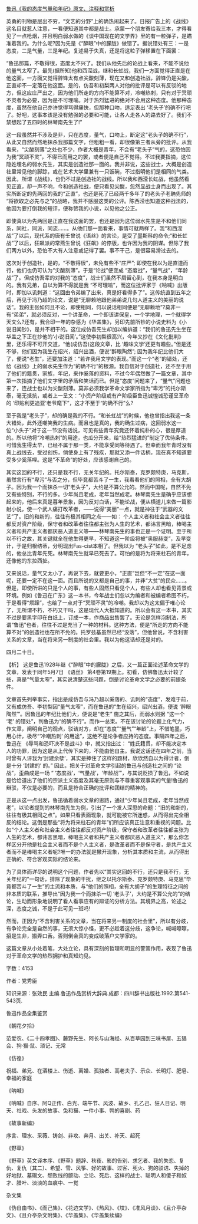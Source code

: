 [鲁迅《我的态度气量和年纪》原文、注释和赏析](https://www.vrrw.net/wx/9594.html)

英勇的刊物是层出不穷，“文艺的分野”上的确热闹起来了。日报广告上的《战线》这名目就惹人注意，一看便知道其中都是战士。承蒙一个朋友寄给我三本，才得看见了一点枪烟，并且明白弱水做的《谈中国现在的文学界》里的有一粒弹子，是瞄准着我的。为什么呢?因为先是《“醉眼”中的朦胧》做错了。据说错处有三：一是态度，二是气量，三是年纪。复述易于失真，还是将这粒子弹移置在下面罢：

“鲁迅那篇，不敬得很，态度太不兴了。我们从他先后的论战上看来，不能不说他的量气太窄了。最先(据所知)他和西滢战，继和长虹战，我们一方面觉得正直是在他这面，一方面又觉得辞锋太有点尖酸刻薄，现在又和创造社战，辞锋仍是尖酸，正直却不一定落在他这面。是的，仿吾和初梨两人对他的批评是可以有反驳的地方，但这应庄严出之，因为他们所走的方向不能算不对，冷嘲热刺，只有对于冥顽不灵者为必要，因为是不可理喻。对于热烈猛进的绝对不合用这种态度。他那种态度，虽然在他自己亦许觉得骂得痛快，但那种口吻，适足表出 ‘老头子’的确不行吧了。好吧，这事本该是没有勉强的必要和可能，让各人走各人的路去好了。我们不禁想起了五四时的林琴南先生了!”

这一段虽然并不涉及是非，只在态度，量气，口吻上，断定这“老头子的确不行”，从此又自然而然地抹杀我那篇文字，但粗粗一看，却很像第三者从旁的批评。从我看来，“尖酸刻薄”之处也不少，作者大概是青年，不会有“老头子”气的，这恐怕因为我“冥顽不灵”，不得已而用之的罢，或者便是自己不觉得。不过我要指摘，这位隐姓埋名的弱水先生，其实是创造社那一面的。我并非说，这些战士，大概是创造社里常见他的脚踪，或在艺术大学里兼有一只饭碗，不过指明他们是相同的气类。因此，所谓《战线》，也仍不过是创造社的战线。所以我和西滢长虹战，他虽然看见正直，却一声不响，今和创造社战，便只看见尖酸，忽然显战士身而出现了。其实所断定的先两回的我的“正直”，也还是死了已经两千多年了的老头子老聃先师的 “将欲取之必先与之”的战略，我并不感服这类的公评。陈西滢也知道这种战法的，他因为要打倒我的短评，便称赞我的小说，以见他之公正。

即使真以为先两回是正直在我这面的罢，也还是因为这位弱水先生是不和他们同系，同社，同派，同流……。从他们那一面看来，事情可就两样了。我“和西滢战”了以后，现代系的唐有壬曾说《语丝》的言论，是受了墨斯科的命令;“和长虹战”了以后，狂飙派的常燕生曾说《狂飙》的停版，也许因为我的阴谋。但除了我们两方以外，恐怕不大有人注意或记得了罢。事不干己，是很容易滑过去的。

这次对于创造社，是的，“不敬得很”，未免有些不“庄严”; 即使在我以为是直道而行，他们也仍可认为“尖酸刻薄”。于是“论战”便变成 “态度战”，“量气战”，“年龄战”了。但成仿吾辈的对我的“态度”，战士们虽然不屑留心到，在我本身是明白的。我有兄弟，自以为算不得就是我 “不可理喻”，而这位批评家于《呐喊》出版时，即加以讥刺道：“这回由令弟编了出来，真是好看得多了”。这传统直到五年之后，再见于冯乃超的论文，说是“无聊赖地跟他弟弟说几句人道主义的美丽的说话”。我的主张如何且不论，即使相同，何以说话相同便是“无聊赖地”?莫非一有“弟弟”，就必须反对，一个讲革命，一个即该讲保皇，一个学地理，一个就得学天文么?还有，我合印一年的杂感为《华盖集》，另印先前所钞的小说史料为《小说旧闻钞》，是并不相干的。这位成仿吾先生却加以编排道：“我们的鲁迅先生坐在华盖之下正在抄他的‘小说旧闻’。”这使李初梨很高兴，今年又抄在《文化批判》里，还乐得不可开交道，“他(成仿吾)这段文章，比 ‘趣味文学’还更有趣些。”但是还不够，他们因为我生在绍兴，绍兴出酒，便说“醉眼陶然”; 因为我年纪比他们大了，便说“老生”，还要加注道：“若许我用文学的表现。”而这一个“老”的错处，还给《战线》上的弱水先生作为“的确不行”的根源。我自信对于创造社，还不至于用了他们的籍贯，家族，年纪，来作奚落的资料，不过今年偶然做了一篇文章，其中第一次指摘了他们文字里的矛盾和笑话而已。但是“态度”问题来了，“量气”问题也来了，连战士也以为尖酸刻薄。莫非必须我学革命文学家所指为“卑污”的托尔斯泰，毫无抵抗，或者上一呈文：“小资产阶级或有产阶级臣鲁迅诚惶诚恐谨呈革命的 ‘印贴利更追亚’老爷麾下”，这才不至于“的确不行”么?

至于我是“老头子”，却的确是我的不行。“和长虹战”的时候，他也曾指出我这一条大错处，此外还嘲笑我的生病。而且也是真的，我的确生过病，这回弱水这一位“小头子”对于这一节没有话说，可见有些青年究竟还怀着纯朴的心，很是厚道的。所以他将“冷嘲热刺”的用途，也瓜分开来，给“热烈猛进的”制定了优待条件。可惜我生得太早，已经不属于那一类，不能享受同等待遇了。但幸而我年青时没有真上战线去，受过创伤，倘使身上有了残疾，那就又添一件话柄，现在真不知道要受多少奚落哩。这是“不革命”的好处，应该感谢自己的。

其实这回的不行，还只是我不行，无关年纪的。托尔斯泰，克罗颇特庚，马克斯，虽然言行有“卑污”与否之分，但毕竟都苦斗了一生，我看看他们的照相，全有大胡子。因为我一个而抹杀一切“老头子”，大约是不算公允的。然而中国呢，自然不免又有些特别，不行的多。少年尚且老成，老年当然成老。林琴南先生是确乎应该想起来的，他后来真是暮年景象，因为反对白话，不能论战，便从横道儿来做一篇影射小说，使一个武人痛打改革者，——说得“美丽”一点，就是神往于“武器的文艺”了。旧的和新的，往往有极其相同之点——如： 个人主义者和社会主义者往往都反对资产阶级，保守者和改革者往往都主张为人生的艺术，都讳言黑暗，棒喝主义者和共产主义者都厌恶人道主义等——林琴南先生的事也正是一个证明。至于所以不行之故，其关键就全在他生得更早，不知道这一阶级将被“奥服赫变”，及早变计，于是归根结蒂，分明现出Fas-cist本相了。但我以为 “老头子”如此，是不足虑的，他总比青年先死。林琴南先生就早已死去了。可怕的是将为将来柱石的青年，还像他的东拉西扯。

又来说话，量气又太小了，再说下去，就要更小，“正直”岂但“不一定”在这一面呢，还要一定不在这一面。而且所说的又都是自己的事，并非“大贫”的民众……。但是，即使所讲的只是个人的事，有些人固然只看见个人，有些人却也看见背景或环境。例如《鲁迅在广东》这一本书，今年战士们忽以为编者和被编者希图不朽，于是看得“烦躁”，也给了一点对于“冥顽不灵”的冷嘲。我却以为这太偏于唯心论了，无所谓不朽，不朽又干吗，这是现代人大抵知道的。所以会有这一本书，其实不过是要黑字印在白纸上，订成一本，作商品出售罢了。无论是怎样泡制法，所谓“鲁迅”也者，往往不过是充当了一种的材料。这种方法，便是“所走的方向不能算不对”的创造社也在所不免的。托罗兹基虽然已经“没落”，但他曾说，不含利害关系的文章，当在将来另一制度的社会里。我以为他这话却还是对的。

四月二十日。



【析】 这是鲁迅1928年继《“醉眼”中的朦胧》之后，又一篇正面论述革命文学的文章，发表于同年5月7日 《语丝》 第4卷第19期上。初看，仿佛鲁迅太计较了些，真是“气量太窄”，其实说清楚这些问题，倒是讨论革命文学之必要的前提条件。

文章首先列举事实，指出是成仿吾与冯乃超以奚落的、讥刺的“态度”，发难于前，又有成仿吾、李初梨因“量气太窄”，而在鲁迅的“生在绍兴，绍兴出酒，便说 ‘醉眼陶然’”。因鲁迅的年纪比他们大，便说是“老生” 施之其后，而弱水则据 “这一个 ‘老’ 的错处”，判鲁迅为“的确不行”。而作一总束。不在该讨论的论题上化气力，作文章，阐明自己的观点，驳诘对方，却在“态度”“量气”“年龄”上，不惜笔墨，巧用心计，极尽“‘冷嘲热刺’ 的用途”，这绝不是论争者应持的态度。事隔四年之后，鲁迅在 《辱骂和恐吓决不是战斗》中，就又指出过： “姓氏籍贯，却不能决定本人的功罪，因为这是从上代传下来的，不能由他自主。我说这话还在四年之前，当时曾有人评我为‘封建余孽’，其实是捧住了这样的题材，欣欣然自以为得计者，倒是十分 ‘封建的’ 的。” 因此，把关于对革命文学引起的鲁迅与创造社之间的 “论战”，歪曲成是一场 “ ‘态度战’，‘气量战’，‘年龄战’”，与其说贬损了鲁迅，不如说是恰恰道出了他们的宗派主义态度及其毫无原则与不尊重客观事实的气量!鲁迅的辩驳，不仅是必要的，而且是符合正确的批评和团结的精神的。

正是从这一点出发，鲁迅循着弱水文章的思路，通过“少年尚且老成，老年当然成老”，以论者提到的林琴南先生为例，引出了一个发人深思的命题：“旧的和新的，往往有极其相同之点”。如果只看表面现象，就可能被它所迷惑，从而得出完全相反的结论。这倒是那些“将为将来柱石的青年”们所应该真正注意和重视的问题。比如“个人主义者和社会主义者往往都反对资产阶级，保守者和改革者往往都主张为人生的艺术，都讳言黑暗，棒喝主义者和共产主义者都厌恶人道主义”，那么你怎样区分开他是社会主义者而不是个人主义者，是改革者而不是保守者，是共产主义者而不是棒喝主义者呢?唯一的办法就是撇开现象，分析其本质和主流，从而得出正确的、符合客观实际的结论来。

为了具体而详尽的说明这个问题，作者先以“其实这回的不行，还只是我不行，无关年纪的”一句话，排除了现象的干扰，继之以托尔斯泰、克罗颇特庚、马克思“毕竟都苦斗了一生”的主流和本质，与“他们的照相，全有大胡子”的生理特征之间的非本质的联系，推导出“因为我一个而抹杀一切 ‘老头子’，大约是不算公允的”的结论，生动而形象地说明了看人看事应有的辩证的分析方法。其境界之高，论述之深，态度之诚，不是于此可见一斑吗!

然而，正因为“不含利害关系的文章，当在将来另一制度的社会里”，所以有分歧，有争论完全是自然的事，无须大惊小怪，更不必趁着这分歧，这争论，喊喊嚓嚓，招是生非，搬弄口舌。否则倒会真的变成破落户文学家的。

这篇文章从小处着笔，大处立论，具有深刻的哲理和明显的警策作用，表现了鲁迅对于革命文学的热烈拥护和真知灼见。

字数：4153

作者：党秀臣

知识来源：张效民 主编.鲁迅作品赏析大辞典.成都：四川辞书出版社.1992.第541-543页.

鲁迅作品全集鉴赏

《朝花夕拾》

范爱农、《二十四孝图》、藤野先生、阿长与山海经、从百草园到三味书屋、五猖会、狗·猫·鼠、琐记、无常

《仿徨》

祝福、弟兄、在酒楼上、伤逝、离婚、孤独者、高老夫子、示众、长明灯、肥皂、幸福的家庭

《呐喊》

《呐喊》自序、阿Q正传、白光、端午节、风波、故乡、孔乙己、狂人日记、明天、社戏、头发的故事、兔和猫、一件小事、鸭的喜剧、药

《故事新编》

序言、理水、采薇、铸剑、非攻、奔月、出关、补天、起死

《野草》

《野草》英文译本序、《野草》题辞、秋夜、影的告别、求乞者、我的失恋、复仇、复仇〔其二〕、希望、雪、风筝、好的故事、过客、死火、狗的驳诘、失掉的好地狱、墓碣文、颓败线的颤动、立论、死后、这样的战士、聪明人和傻子和奴才、腊叶、淡淡的血痕中、一觉

杂文集

《伪自由书》、《而己集》、《花边文学》、《热风》、《坟》、《准风月谈》、《且介亭杂文》、《且介亭杂文附集》、《华盖集》、《华盖集续编》

